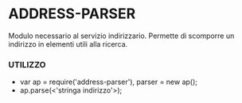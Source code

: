 # ADDRESS-PARSER #

Modulo necessario al servizio indirizzario. Permette di scomporre un indirizzo in elementi utili alla ricerca.

### UTILIZZO ###

* var ap  = require('address-parser'), parser = new ap();
* ap.parse(<'stringa indirizzo'>);
